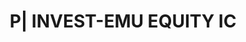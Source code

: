 ---
layout: asset
title: P| INVEST-EMU EQUITY IC                                     
isin: LU0095084066
---